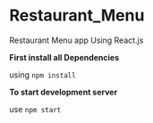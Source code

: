 # Restaurant_Menu
Restaurant Menu app Using React.js

**First install all Dependencies**

using ```npm install```

**To start development server**

use ```npm start```

